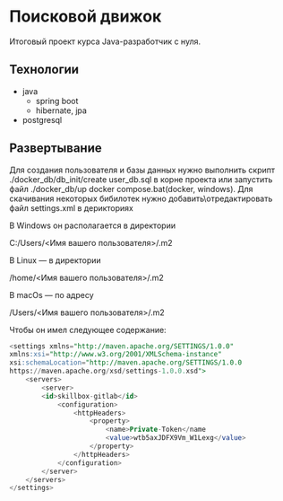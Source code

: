 # Поисковой движок

Итоговый проект курса Java-разработчик с нуля.

## Технологии

- java
	- spring boot
	- hibernate, jpa
- postgresql

## Развертывание
Для создания пользователя и базы данных нужно выполнить скрипт ./docker_db/db_init/create user_db.sql в корне проекта или запустить файл ./docker_db/up docker compose.bat(docker, windows).
Для скачивания некоторых бибилотек нужно добавить\отредактировать файл settings.xml в дерикториях

В Windows он располагается в директории

C:/Users/<Имя вашего пользователя>/.m2

В Linux — в директории

/home/<Имя вашего пользователя>/.m2

В macOs — по адресу

/Users/<Имя вашего пользователя>/.m2


Чтобы он имел следующее содержание:

```sql
<settings xmlns="http://maven.apache.org/SETTINGS/1.0.0"
xmlns:xsi="http://www.w3.org/2001/XMLSchema-instance"
xsi:schemaLocation="http://maven.apache.org/SETTINGS/1.0.0
https://maven.apache.org/xsd/settings-1.0.0.xsd">
    <servers>
        <server>
        <id>skillbox-gitlab</id>
            <configuration>
                <httpHeaders>
                    <property>
                        <name>Private-Token</name
                        <value>wtb5axJDFX9Vm_W1Lexg</value>
                    </property>
                </httpHeaders>
            </configuration>
        </server>
    </servers>
</settings>
```

